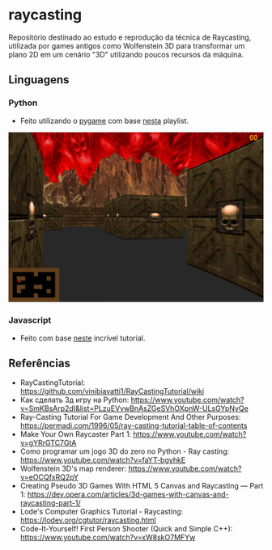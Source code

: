 # raycasting

Repositório destinado ao estudo e reprodução da técnica de Raycasting, utilizada por games antigos como Wolfenstein 3D para transformar um plano 2D em um cenário "3D" utilizando poucos recursos da máquina.

## Linguagens

### Python
 - Feito utilizando o [pygame](https://www.pygame.org/wiki/about) com base [nesta](https://www.youtube.com/watch?v=SmKBsArp2dI&list=PLzuEVvwBnAsZGeSVhOXpnW-ULsGYpNyQe) playlist.

![screenshot 01](/screenshots/pygame_print.png)

### Javascript
- Feito com base [neste](https://github.com/vinibiavatti1/RayCastingTutorial/wiki) incrível tutorial.

## Referências
- RayCastingTutorial: https://github.com/vinibiavatti1/RayCastingTutorial/wiki
- Как сделать 3д игру на Python: https://www.youtube.com/watch?v=SmKBsArp2dI&list=PLzuEVvwBnAsZGeSVhOXpnW-ULsGYpNyQe
- Ray-Casting Tutorial For Game Development And Other Purposes: https://permadi.com/1996/05/ray-casting-tutorial-table-of-contents
- Make Your Own Raycaster Part 1: https://www.youtube.com/watch?v=gYRrGTC7GtA
- Como programar um jogo 3D do zero no Python - Ray casting: https://www.youtube.com/watch?v=faYT-bgyhkE
- Wolfenstein 3D's map renderer: https://www.youtube.com/watch?v=eOCQfxRQ2pY
- Creating Pseudo 3D Games With HTML 5 Canvas and Raycasting — Part 1: https://dev.opera.com/articles/3d-games-with-canvas-and-raycasting-part-1/
- Lode's Computer Graphics Tutorial - Raycasting: https://lodev.org/cgtutor/raycasting.html
- Code-It-Yourself! First Person Shooter (Quick and Simple C++): https://www.youtube.com/watch?v=xW8skO7MFYw
